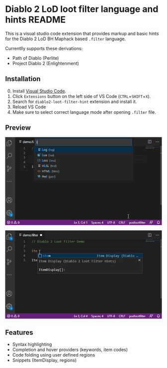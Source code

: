 # Diablo 2 LoD loot filter language and hints README

This is a visual studio code extension that provides markup and basic hints for the Diablo 2 LoD BH Maphack based `.filter` language.

Currentlly supports these derivations:
* Path of Diablo (Perlite)
* Project Diablo 2 (Enlightenment)

## Installation
0. Install [Visual Studio Code](https://code.visualstudio.com/).
1. Click `Extensions` button on the left side of VS Code (`CTRL`+`SHIFT`+`X`).
2. Search for `diablo2-loot-filter-hint` extension and install it.
3. Reload VS Code
4. Make sure to select correct language mode after opening `.filter` file.

## Preview

![Selecting correct language](/doc/images/init.gif)

![Editing](/doc/images/edit.gif)

## Features
* Syntax highlighting
* Completion and hover providers (keywords, item codes)
* Code folding using user defined regions
* Snippets (ItemDisplay, regions)